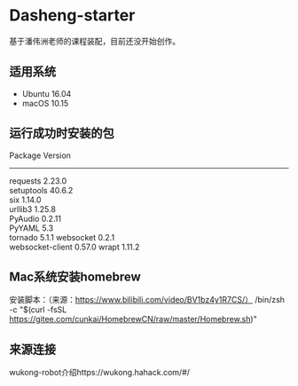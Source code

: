 # Dasheng-starter

基于潘伟洲老师的课程装配，目前还没开始创作。

## 适用系统 ##

* Ubuntu 16.04
* macOS 10.15

## 运行成功时安装的包
Package            Version   
------------------ ----------     
requests           2.23.0    
setuptools         40.6.2    
six                1.14.0       
urllib3            1.25.8    
PyAudio            0.2.11    
PyYAML             5.3  
tornado            5.1.1 
websocket          0.2.1    
websocket-client   0.57.0 
wrapt              1.11.2    
 
## Mac系统安装homebrew
安装脚本：（来源：https://www.bilibili.com/video/BV1bz4y1R7CS/）
/bin/zsh -c "$(curl -fsSL https://gitee.com/cunkai/HomebrewCN/raw/master/Homebrew.sh)"

## 来源连接
wukong-robot介绍https://wukong.hahack.com/#/

